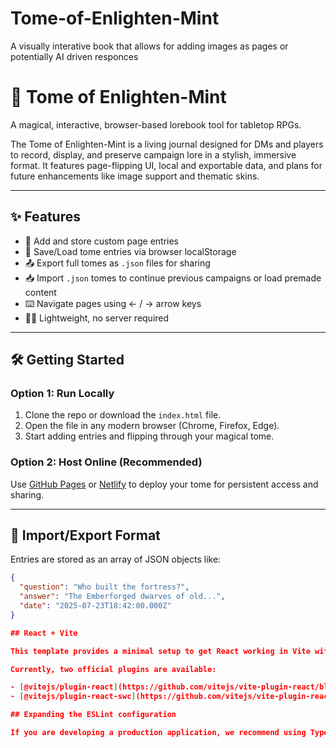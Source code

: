 # Tome-of-Enlighten-Mint
A visually interative book that allows for adding images as pages or potentially AI driven responces
# 📖 Tome of Enlighten-Mint

A magical, interactive, browser-based lorebook tool for tabletop RPGs.

The Tome of Enlighten-Mint is a living journal designed for DMs and players to record, display, and preserve campaign lore in a stylish, immersive format. It features page-flipping UI, local and exportable data, and plans for future enhancements like image support and thematic skins.

---

## ✨ Features

- 🌿 Add and store custom page entries
- 📂 Save/Load tome entries via browser localStorage
- 📤 Export full tomes as `.json` files for sharing
- 📥 Import `.json` tomes to continue previous campaigns or load premade content
- ⌨️ Navigate pages using ← / → arrow keys
- 🧙‍♂️ Lightweight, no server required

---

## 🛠️ Getting Started

### Option 1: Run Locally

1. Clone the repo or download the `index.html` file.
2. Open the file in any modern browser (Chrome, Firefox, Edge).
3. Start adding entries and flipping through your magical tome.

### Option 2: Host Online (Recommended)

Use [GitHub Pages](https://pages.github.com/) or [Netlify](https://netlify.com/) to deploy your tome for persistent access and sharing.

---

## 🔄 Import/Export Format

Entries are stored as an array of JSON objects like:

```json
{
  "question": "Who built the fortress?",
  "answer": "The Emberforged dwarves of old...",
  "date": "2025-07-23T18:42:00.000Z"
}

## React + Vite

This template provides a minimal setup to get React working in Vite with HMR and some ESLint rules.

Currently, two official plugins are available:

- [@vitejs/plugin-react](https://github.com/vitejs/vite-plugin-react/blob/main/packages/plugin-react) uses [Babel](https://babeljs.io/) for Fast Refresh
- [@vitejs/plugin-react-swc](https://github.com/vitejs/vite-plugin-react/blob/main/packages/plugin-react-swc) uses [SWC](https://swc.rs/) for Fast Refresh

## Expanding the ESLint configuration

If you are developing a production application, we recommend using TypeScript with type-aware lint rules enabled. Check out the [TS template](https://github.com/vitejs/vite/tree/main/packages/create-vite/template-react-ts) for information on how to integrate TypeScript and [`typescript-eslint`](https://typescript-eslint.io) in your project.
